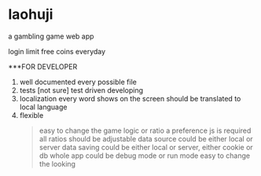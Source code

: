 laohuji
=======

a gambling game web app

login
limit free coins everyday

***FOR DEVELOPER   
1. well documented every possible file
2. tests
      [not sure] test driven developing
3. localization
      every word shows on the screen should be translated to local language
4. flexible
   > easy to change the game logic or ratio
      a preference js is required
      all ratios should be adjustable
      data source could be either local or server
      data saving could be either local or server, either cookie or db
      whole app could be debug mode or run mode
   > easy to change the looking
